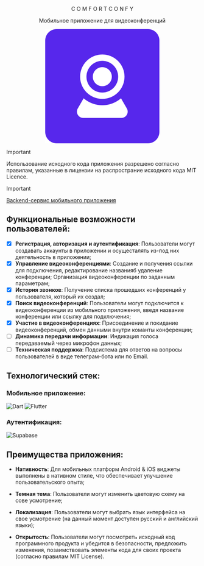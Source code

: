 <div style="text-align: center;">

  C O M F O R T C O N F Y

  Мобильное приложение для видеоконференций 

  <img src="assets/logo.svg" alt="Альтернативный текст" style="display: block; margin: auto;">

</div>

>[!IMPORTANT]
> Использование исходного кода приложения разрешено согласно правилам, указанные в лицензии на распространие исходного кода MIT Licence. 


>[!IMPORTANT]
>[Backend-сервис мобильного приложения](https://github.com/EgorSborschikov/conferences_backend/)
  

## Функциональные возможности пользователей:

- [X] **Регистрация, авторизация и аутентификация**: Пользователи могут создавать аккаунты в приложении и осущесталять из-под них деятельность в приложении;
- [X] **Управление видеоконференциями**: Создание и получения ссылки для подключения, редактирование названияб удаление конференции; Организация видеоконференции по заданным параметрам;
- [X] **История звонков**: Получение списка прошедших конференций у пользователя, который их создал;
- [X] **Поиск видеоконференций**: Пользователи могут подключится к видеоконференции из мобильного приложения, введя название конференции или ссылку для подключения;
- [X] **Участие в видеоконференциях**: Присоединение и покидание видеоконференций, обмен данными внутри команты конференции;
- [ ] **Динамика передачи информации**: Индикация голоса передаваемый через микрофон данных;
- [ ] **Техническая поддержка**: Подсистема для ответов на вопросы пользователей в виде телеграм-бота или по Email.

## Технологический стек:

### Мобильное приложение:

![Dart](https://img.shields.io/badge/-Dart-0175C2?style=for-the-badge&logo=dart&logoColor=white)
![Flutter](https://img.shields.io/badge/-Flutter-02569B?style=for-the-badge&logo=flutter&logoColor=white)


### Аутентификация:
![Supabase](https://img.shields.io/badge/-Supabase-3ECF8E?style=for-the-badge&logo=supabase&logoColor=white)


## Преимущества приложения:

- **Нативность**: Для мобильных платформ Android & iOS виджеты выполнены в нативном стиле, что обеспечивает улучшение пользовательского опыта;

- **Темная тема**: Пользователи могут изменить цветовую схему на сове усмотрение;

- **Локализация**: Пользователи могут выбрать язык интерфейса на свое усмотрение (на данный момент доступен русский и английский языки);

- **Открытость**: Пользователи могут посмотреть исходный код программного продукта и убедится в безопасности, предложить изменения, позаимствовать элементы кода для своих проекта (согласно правилам MIT License).

